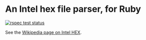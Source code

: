 # An Intel hex file parser, for Ruby

[![rspec test status](https://github.com/jeremycole/intel_hex/actions/workflows/rspec.yml/badge.svg)](https://github.com/jeremycole/intel_hex/actions/workflows/rspec.yml)

See the [Wikipedia page on Intel HEX](https://en.wikipedia.org/wiki/Intel_HEX).
